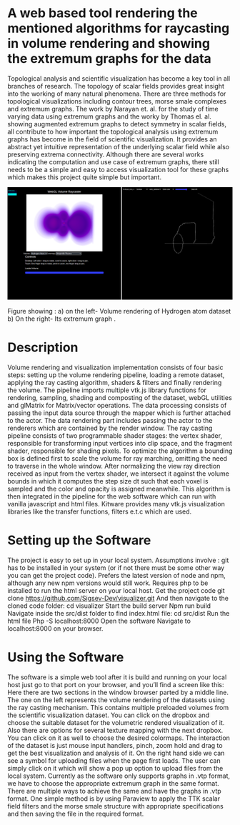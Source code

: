 # A web based tool rendering the mentioned algorithms for raycasting in volume rendering and showing the extremum graphs for the data

Topological analysis and scientific visualization has become a key tool in all branches of
research. The topology of scalar fields provides great insight into the working of many natural
phenomena. There are three methods for topological visualizations including contour trees,
morse smale complexes and extremum graphs. The work by Narayan et. al. for the study of time
varying data using extremum graphs and the worky by Thomas el. al. showing augmented
extremum graphs to detect symmetry in scalar fields, all contribute to how important the
topological analysis using extremum graphs has become in the field of scientific visualization. It
provides an abstract yet intuitive representation of the underlying scalar field while also
preserving extrema connectivity. Although there are several works indicating the computation
and use case of extremum graphs, there still needs to be a simple and easy to access visualization
tool for these graphs which makes this project quite simple but important.

![This is how it looks](dist/IISc_project-demo.png)

Figure showing :
a) on the left- Volume rendering of Hydrogen atom dataset b) On the right- Its extremum graph .

# Description

Volume rendering and visualization implementation consists of four basic steps: setting up the
volume rendering pipeline, loading a remote dataset, applying the ray casting algorithm, shaders
& filters and finally rendering the volume. The pipeline imports multiple vtk.js library functions
for rendering, sampling, shading and composting of the dataset, webGL utilities and glMatrix for 
Matrix/vector operations. The data processing consists of passing the input data source through
the mapper which is further attached to the actor. The data rendering part includes passing the
actor to the renderers which are contained by the render window.
The ray casting pipeline consists of two programmable shader stages: the vertex shader,
responsible for transforming input vertices into clip space, and the fragment shader, responsible
for shading pixels. To optimize the algorithm a bounding box is defined first to scale the volume
for ray marching, omitting the need to traverse in the whole window.
After normalizing the view ray direction received as input from the vertex shader, we intersect it
against the volume bounds in which it computes the step size dt such that each voxel is sampled
and the color and opacity is assigned meanwhile.
This algorithm is then integrated in the pipeline for the web software which can run with vanilla
javascript and html files. Kitware provides many vtk.js visualization libraries like the transfer
functions, filters e.t.c which are used.

# Setting up the Software

The project is easy to set up in your local system. Assumptions involve : git has to be
installed in your system (or if not there must be some other way you can get the project
code). Prefers the latest version of node and npm, although any new npm versions would
still work. Requires php to be installed to run the html server on your local host.
Get the project code
git clone https://github.com/Sigsev-Dev/visualizer.git
And then navigate to the cloned code folder:
cd visualizer
Start the build server
Npm run build
Navigate inside the src/dist folder to find index.html file:
cd src/dist
Run the html file
Php -S localhost:8000
Open the software
Navigate to localhost:8000 on your browser.

# Using the Software

The software is a simple web tool after it is build and running on your local host just go to
that port on your browser, and you’ll find a screen like this:
Here there are two sections in the window browser parted by a middle line. The one on
the left represents the volume rendering of the datasets using the ray casting mechanism. This
contains multiple preloaded volumes from the scientific visualization dataset. You can click on
the dropbox and choose the suitable dataset for the volumetric rendered visualization of it. Also
there are options for several texture mapping with the next dropbox. You can click on it as well
to choose the desired colormaps. The interaction of the dataset is just mouse input handlers,
pinch, zoom hold and drag to get the best visualization and analysis of it.
On the right hand side we can see a symbol for uploading files when the page first loads.
The user can simply click on it which will show a pop up option to upload files from the local
system. Currently as the software only supports graphs in .vtp format, we have to choose the
appropriate extremum graph in the same format. There are multiple ways to achieve the same
and have the graphs in .vtp format. One simple method is by using Paraview to apply the TTK
scalar field filters and the morse smale structure with appropriate specifications and then saving
the file in the required format.
